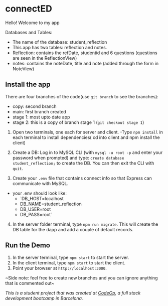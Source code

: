 
# connectED

Hello! Welcome to my app

Databases and Tables:
- The name of the database: student_reflection
- This app has two tables: reflection and notes. 
- Reflection: contains the refDate,  studentid and 6 questions (questions are seen in the ReflectionView)
- notes: contains the noteDate, title and note (added through the form in NoteView)


## Install the app
There are four branches of the code(use `git branch` to see the branches):

- copy: second branch  
- main: first branch created
- stage 1: most upto date app
- stage 2: this is a copy of branch stage 1 (`git checkout stage 1`)

1. Open two terminals, one each for server and client. 
-Type `npm install` in each terminal to install dependencies( cd into client and npm install the client)

2. Create a DB: Log in to MySQL CLI (with `mysql -u root -p` and enter your password when prompted) and type: `create database student_reflection;` to create the DB. You can then exit the CLI with `quit`.

3. Create your `.env` file that contains connect info so that Express can communicate with MySQL. 
- your .env should look like:
    - `DB_HOST=localhost
    - DB_NAME=student_reflection
    - DB_USER=root
    - DB_PASS=root`

4. In the server folder terminal, type `npm run migrate`. This will create the DB table for the dapp and add a couple of default records. 


## Run the Demo

1. In the server terminal, type `npm start` to start the server.
1. In the client terminal, type `npm start` to start the client.
1. Point your browser at `http://localhost:3000`.

~Side note: feel free to create new branches and you can ignore anything that is commented out~



 _This is a student project that was created at [CodeOp](http://codeop.tech), a full stack development bootcamp in Barcelona._
